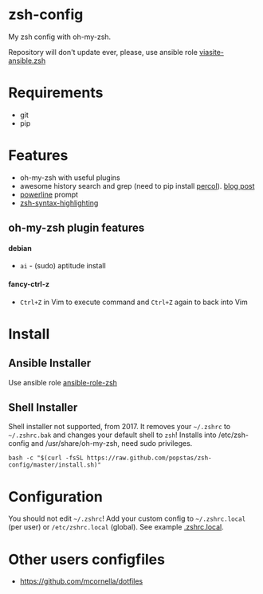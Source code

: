 # zsh-config
My zsh config with oh-my-zsh.

Repository will don't update ever, please, use ansible role [viasite-ansible.zsh](https://github.com/viasite-ansible/ansible-role-zsh)


# Requirements
- git
- pip


# Features
- oh-my-zsh with useful plugins
- awesome history search and grep (need to pip install [percol](https://github.com/mooz/percol)).
  [blog post](http://blog.popstas.ru/blog/2015/12/10/interactive-bash-history-with-search/)
- [powerline](https://github.com/powerline/powerline) prompt
- [zsh-syntax-highlighting](https://github.com/zsh-users/zsh-syntax-highlighting)

## oh-my-zsh plugin features
#### debian
- `ai` - (sudo) aptitude install
#### fancy-ctrl-z
- `Ctrl+Z` in Vim to execute command and `Ctrl+Z` again to back into Vim


# Install

## Ansible Installer
Use ansible role [ansible-role-zsh](https://github.com/viasite-ansible/ansible-role-zsh)

## Shell Installer
Shell installer not supported, from 2017.
It removes your `~/.zshrc` to `~/.zshrc.bak` and changes your default shell to `zsh`!
Installs into /etc/zsh-config and /usr/share/oh-my-zsh, need sudo privileges.

```
bash -c "$(curl -fsSL https://raw.github.com/popstas/zsh-config/master/install.sh)"
```


# Configuration
You should not edit `~/.zshrc`! 
Add your custom config to `~/.zshrc.local` (per user) or `/etc/zshrc.local` (global).
See example [.zshrc.local](.zshrc.local).


# Other users configfiles
- https://github.com/mcornella/dotfiles
